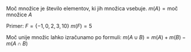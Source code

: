 Moč množice je število elementov, ki jih množica vsebuje.
$m(A) = \text{moč množice } A$

Primer:
$F = \{-1, 0, 2, 3, 10\}$
$m(F) = 5$

Moč unije množic lahko izračunamo po formuli:
$m(A \cup B) = m(A) + m(B) - m(A \cap B)$